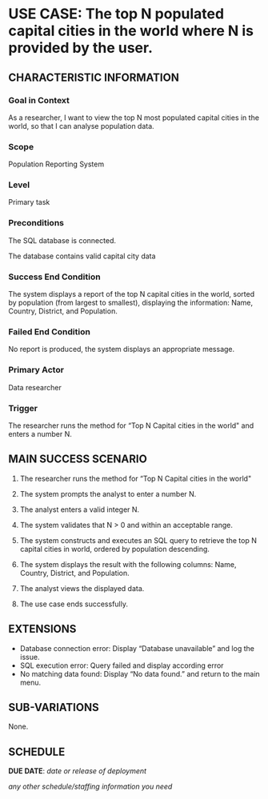 # USE CASE: The top N populated capital cities in the world where N is provided by the user.

## CHARACTERISTIC INFORMATION

### Goal in Context


As a researcher, I want to view the top N most populated capital cities in the world, so that I can analyse population data.


### Scope

Population Reporting System

### Level

Primary task

### Preconditions

The SQL database is connected.

The database contains valid capital city data

### Success End Condition

The system displays a report of the top N capital cities in the world, sorted by population (from largest to smallest), displaying the information: Name, Country, District, and Population.

### Failed End Condition

No report is produced, the system displays an appropriate message.

### Primary Actor

Data researcher

### Trigger

The researcher runs the method for “Top N Capital cities in the world" and enters a number N.

## MAIN SUCCESS SCENARIO

1.	The researcher runs the method for “Top N Capital cities in the world"

2.	The system prompts the analyst to enter a number N.

3.	The analyst enters a valid integer N.

4.	The system validates that N > 0 and within an acceptable range.

5.	The system constructs and executes an SQL query to retrieve the top N capital cities in world, ordered by population descending.

6.	The system displays the result with the following columns: Name, Country, District, and Population.

7.	The analyst views the displayed data.

8.	The use case ends successfully.

## EXTENSIONS

- Database connection error: Display “Database unavailable” and log the issue.
- SQL execution error: Query failed and display according error
- No matching data found: Display “No data found.” and return to the main menu.

## SUB-VARIATIONS

None.

## SCHEDULE

**DUE DATE**: *date or release of deployment*

*any other schedule/staffing information you need*